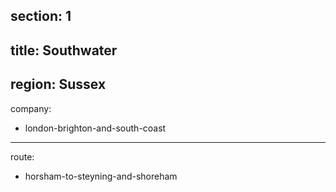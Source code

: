 section: 1
----
title: Southwater
----
region: Sussex
----
company:
- london-brighton-and-south-coast
----
route:
- horsham-to-steyning-and-shoreham
